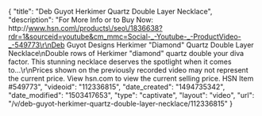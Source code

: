 {
    "title": "Deb Guyot Herkimer Quartz Double Layer Necklace",
    "description": "For More Info or to Buy Now: http:\/\/www.hsn.com\/products\/seo\/1836638?rdr=1&sourceid=youtube&cm_mmc=Social-_-Youtube-_-ProductVideo-_-549773\r\nDeb Guyot Designs Herkimer \"Diamond\" Quartz Double Layer Necklace\nDouble rows of Herkimer \"diamond\" quartz double your diva factor. This stunning necklace deserves the spotlight when it comes to...\r\nPrices shown on the previously recorded video may not represent the current price.  View hsn.com to view the current selling price. HSN Item #549773",
    "videoid": "112336815",
    "date_created": "1494735342",
    "date_modified": "1503417653",
    "type": "captivate",
    "layout": "video",
    "url": "\/v\/deb-guyot-herkimer-quartz-double-layer-necklace\/112336815"
}
